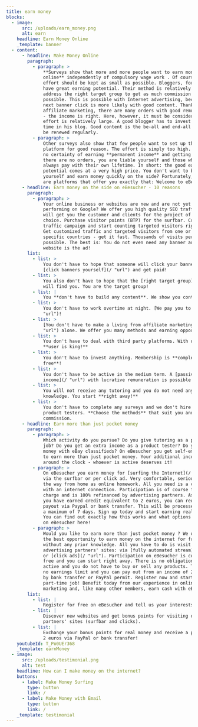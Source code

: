 ```yaml
---
title: earn money
blocks:
  - image:
      src: /uploads/earn_money.png
      alt: earn
    headline: Earn Money Online
    _template: banner
  - content:
      - headline: Make Money Online
        paragraph:
          - paragraph: >
              **Surveys show that more and more people want to earn money
              online** independently of compulsory wage work . Of course, the
              effort should be kept as small as possible. Bloggers, for example,
              have great earning potential. Their method is relatively simple:
              address the right target group to get as much commission as
              possible. This is possible with Internet advertising, because the
              next banner click is more likely with good content. Thanks to
              affiliate marketing, there are many orders with good remuneration
              - the income is right. Here, however, it must be considered: the
              effort is relatively large. A good blogger has to invest a lot of
              time in his blog. Good content is the be-all and end-all and must
              be renewed regularly.
          - paragraph: >
              Other surveys also show that few people want to set up their own
              platform for good reason. The effort is simply too high. There is
              no certainty of earning **permanent income** and getting paid. If
              there are no orders, you are liable yourself and those who blog
              always pay with their own lifetime. In short: the good earning
              potential comes at a very high price. You don't want to blog
              yourself and earn money quickly on the side? Fortunately, there
              are platforms that offer you exactly that: Welcome to eBesucher!
      - headline: Earn money on the side on eBesucher - 10 reasons
        paragraph:
          - paragraph: >
              Your online business or websites are new and are not yet
              performing on Google? We offer you high quality SEO traffic that
              will get you the customer and clients for the project of your
              choice. Purchase visitor points (BTP) for the surfbar. Create your
              traffic campaign and start counting targeted visitors right away!
              Get customized traffic and targeted visitors from one or more
              specific countries - get it fast. Thousands of visits per hour are
              possible. The best is: You do not even need any banner ads, your
              website is the ad!
        list:
          - list: >
              You don't have to hope that someone will click your banner. You
              [click banners yourself](/ "url") and get paid!
          - list: >
              You also don't have to hope that the [right target group](/ "url")
              will find you. You are the target group!
          - list: |
              You **don't have to build any content**. We show you content!
          - list: >
              You don't have to work overtime at night. [We pay you to sleep](/
              "url")!
          - list: >
              [You don't have to make a living from affiliate marketing](/
              "url") alone. We offer you many methods and earning opportunities!
          - list: >
              You don't have to deal with third party platforms. With us, the
              **user is king!**
          - list: >
              You don't have to invest anything. Membership is **completely
              free**!
          - list: >
              You don't have to be active in the medium term. A [passive
              income](/ "url") with lucrative remuneration is possible!
          - list: >
              You will not receive any tutoring and you do not need any prior
              knowledge. You start **right away!**
          - list: >
              You don't have to complete any surveys and we don't hire any
              product testers. **Choose the methods** that suit you and get your
              commission.
      - headline: Earn more than just pocket money
        paragraph:
          - paragraph: >
              Which activity do you pursue? Do you give tutoring as a part-time
              job? Do you get an extra income as a product tester? Do you make
              money with eBay classifieds? On eBesucher you get self-employment
              to earn more than just pocket money. Your additional income counts
              around the clock - whoever is active deserves it!
          - paragraph: >
              On eBesucher you earn money for [surfing the Internet](/ "url")
              via the surfbar or per click ad. Very comfortable, serious and by
              the way from home as online homework. All you need is a computer
              with an internet connection. Participation is of course free of
              charge and is 100% refinanced by advertising partners. As soon as
              you have earned credit equivalent to 2 euros, you can request a
              payout via Paypal or bank transfer. This will be processed within
              a maximum of 7 days. Sign up today and start earning real money!
              You can find out exactly how this works and what options you have
              on eBesucher here!
          - paragraph: >
              Would you like to earn more than just pocket money ? We offer you
              the best opportunity to earn money on the internet for free and
              without any prior knowledge. All you have to do is visit our
              advertising partners' sites: via [fully automated stream](/ "url")
              or [click ads](/ "url"). Participation on eBesucher is completely
              free and you can start right away. There is no obligation to be
              active and you do not have to buy or sell any products. There is
              no earnings limit and you can pay out from an income of 2.00 euros
              by bank transfer or PayPal permit. Register now and start your
              part-time job! Benefit today from our experience in online
              marketing and, like many other members, earn cash with eBesucher.
        list:
          - list: |
              Register for free on eBesucher and tell us your interests.
          - list: |
              Discover new websites and get bonus points for visiting our
              partners' sites (surfbar and clicks).
          - list: |
              Exchange your bonus points for real money and receive a payout from
              2 euros via PayPal or bank transfer!
    youtubeId: T_Po0UEr368
    _template: earnMoney
  - image:
      src: /uploads/testimonial.png
      alt: test
    headline: How can I make money on the internet?
    buttons:
      - label: Make Money Surfing
        type: button
        link: /
      - label: Make Money with Email
        type: button
        link: /
    _template: testimonial
---
```













